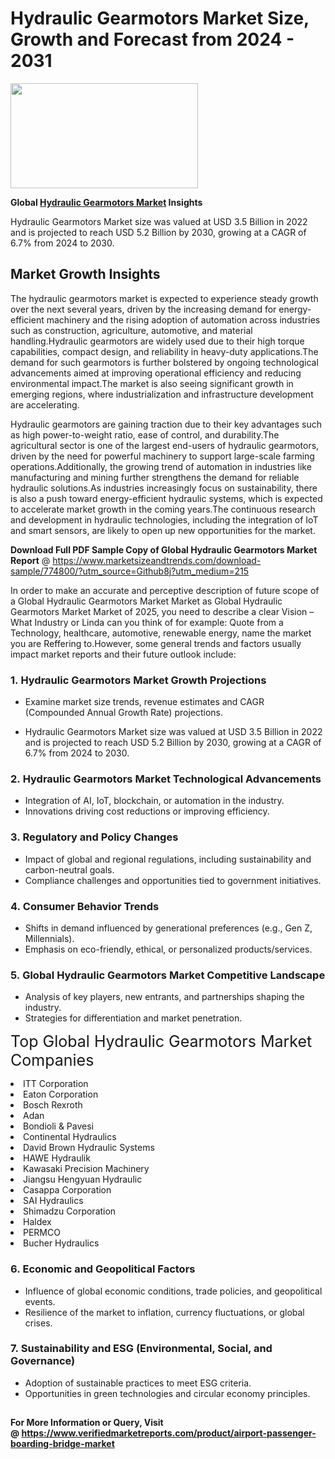 <H1>Hydraulic Gearmotors Market Size, Growth and Forecast from 2024 - 2031</H1><img class="aligncenter size-medium wp-image-584254" src="https://thirdeyenews.in/wp-content/uploads/2024/09/Global-Market-Research-300x168.jpeg" alt="" width="300" height="168" /><p><strong>Global&nbsp;<a href="https://www.marketsizeandtrends.com/download-sample/774800/?utm_source=Github8j?utm_medium=215">Hydraulic Gearmotors Market</a> Insights</strong></p><p>Hydraulic Gearmotors Market size was valued at USD 3.5 Billion in 2022 and is projected to reach USD 5.2 Billion by 2030, growing at a CAGR of 6.7% from 2024 to 2030.</p><p><h2>Market Growth Insights</h2> <p>The hydraulic gearmotors market is expected to experience steady growth over the next several years, driven by the increasing demand for energy-efficient machinery and the rising adoption of automation across industries such as construction, agriculture, automotive, and material handling.Hydraulic gearmotors are widely used due to their high torque capabilities, compact design, and reliability in heavy-duty applications.The demand for such gearmotors is further bolstered by ongoing technological advancements aimed at improving operational efficiency and reducing environmental impact.The market is also seeing significant growth in emerging regions, where industrialization and infrastructure development are accelerating.</p> <p>Hydraulic gearmotors are gaining traction due to their key advantages such as high power-to-weight ratio, ease of control, and durability.The agricultural sector is one of the largest end-users of hydraulic gearmotors, driven by the need for powerful machinery to support large-scale farming operations.Additionally, the growing trend of automation in industries like manufacturing and mining further strengthens the demand for reliable hydraulic solutions.As industries increasingly focus on sustainability, there is also a push toward energy-efficient hydraulic systems, which is expected to accelerate market growth in the coming years.The continuous research and development in hydraulic technologies, including the integration of IoT and smart sensors, are likely to open up new opportunities for the market.<p><span class=""><strong>Download Full PDF Sample Copy of Global Hydraulic Gearmotors Market Report</strong> @ <a href="https://www.marketsizeandtrends.com/download-sample/774800/?utm_source=Github8j?utm_medium=215" target="_blank">https://www.marketsizeandtrends.com/download-sample/774800/?utm_source=Github8j?utm_medium=215</a></span></p><p>In order to make an accurate and perceptive description of future scope of a Global&nbsp;Hydraulic Gearmotors Market Market as Global&nbsp;Hydraulic Gearmotors Market Market of 2025, you need to describe a clear Vision &ndash; What Industry or Linda can you think of for example: Quote from a Technology, healthcare, automotive, renewable energy, name the market you are Reffering to.However, some general trends and factors usually impact market reports and their future outlook include:</p><h3>1.&nbsp;<strong>Hydraulic Gearmotors Market Growth Projections</strong></h3><ul><li>Examine market size trends, revenue estimates and CAGR (Compounded Annual Growth Rate) projections.</li><li><p>Hydraulic Gearmotors Market size was valued at USD 3.5 Billion in 2022 and is projected to reach USD 5.2 Billion by 2030, growing at a CAGR of 6.7% from 2024 to 2030.</p></li></ul><h3>2.&nbsp;<strong>Hydraulic Gearmotors Market Technological Advancements</strong></h3><ul><li>Integration of AI, IoT, blockchain, or automation in the industry.</li><li>Innovations driving cost reductions or improving efficiency.</li></ul><h3>3.&nbsp;<strong>Regulatory and Policy Changes</strong></h3><ul><li>Impact of global and regional regulations, including sustainability and carbon-neutral goals.</li><li>Compliance challenges and opportunities tied to government initiatives.</li></ul><h3>4.&nbsp;<strong>Consumer Behavior Trends</strong></h3><ul><li>Shifts in demand influenced by generational preferences (e.g., Gen Z, Millennials).</li><li>Emphasis on eco-friendly, ethical, or personalized products/services.</li></ul><h3>5.&nbsp;<strong>Global Hydraulic Gearmotors Market Competitive Landscape</strong></h3><ul><li>Analysis of key players, new entrants, and partnerships shaping the industry.</li><li>Strategies for differentiation and market penetration.</li></ul><p data-pm-slice="1 1 []"><span style="color: inherit; font-family: inherit; font-size: 25px;">Top Global Hydraulic Gearmotors Market Companies</span></p><div class="" data-test-id=""><p><li>ITT Corporation</li><li> Eaton Corporation</li><li> Bosch Rexroth</li><li> Adan</li><li> Bondioli & Pavesi</li><li> Continental Hydraulics</li><li> David Brown Hydraulic Systems</li><li> HAWE Hydraulik</li><li> Kawasaki Precision Machinery</li><li> Jiangsu Hengyuan Hydraulic</li><li> Casappa Corporation</li><li> SAI Hydraulics</li><li> Shimadzu Corporation</li><li> Haldex</li><li> PERMCO</li><li> Bucher Hydraulics</li></p></div><h3>6.&nbsp;<strong>Economic and Geopolitical Factors</strong></h3><ul><li>Influence of global economic conditions, trade policies, and geopolitical events.</li><li>Resilience of the market to inflation, currency fluctuations, or global crises.</li></ul><h3>7.&nbsp;<strong>Sustainability and ESG (Environmental, Social, and Governance)</strong></h3><ul><li>Adoption of sustainable practices to meet ESG criteria.</li><li>Opportunities in green technologies and circular economy principles.</li></ul><h2><strong style="font-size: 14px;">For More Information or Query, Visit @&nbsp;</strong><a style="background-color: #ffffff; font-size: 14px;" href="https://www.marketsizeandtrends.com/report/hydraulic-gearmotors-market/" target="_blank">https://www.verifiedmarketreports.com/product/airport-passenger-boarding-bridge-market</a></h2>